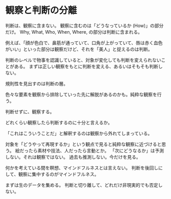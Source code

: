 # 観察と判断の分離

判断は、観察に含まない。
観察に含むのは「どうなっているか (How)」の部分だけ。
Why, What, Who, When, Where, の部分は判断に含まれる。

例えば、「顔が色白で、鼻筋が通っていて、口角が上がっていて、唇は赤く血色がいい」といった部分は観察だけど、それを「美人」と捉えるのは判断。

判断のレベルで物事を認識していると、対象が変化しても判断を変えられないことがある。
まずは正しい観察をもとに判断を変える、あるいはそもそも判断しない。

規則性を見出すのは判断の層。

色々な要素を観察から排除していった先に解脱があるのかも。純粋な観察を行う。

判断せずに、観察する。

どれくらい観察したら判断するのに十分と言えるか。

「これはこういうことだ」と解釈するのは観察から外れてしまっている。

対象を「どうやって再現するか」という観点で見ると純粋な観察に近づけると思う。
絵だったら素材や技法、人だったら言動とか。
「次にどうなるか」は予測しない。それは観察ではない。
過去も推測しない。今だけを見る。

何かを考えている間を瞑想、マインドフルネスとは言えない。
判断を後回しにして、観察に集中するのがマインドフルネス。

まずは生のデータを集める。
判断と切り離して、どれだけ非現実的でも否定しない。
